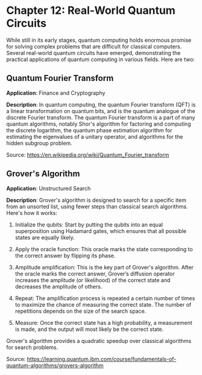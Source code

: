 # Chapter 12: Real-World Quantum Circuits

While still in its early stages, quantum computing holds enormous promise for solving complex problems that are difficult for classical computers. Several real-world quantum circuits have emerged, demonstrating the practical applications of quantum computing in various fields. Here are two:

## Quantum Fourier Transform

**Application**: Finance and Cryptography

**Description**: In quantum computing, the quantum Fourier transform (QFT) is a linear transformation on quantum bits, and is the quantum analogue of the discrete Fourier transform. The quantum Fourier transform is a part of many quantum algorithms, notably Shor's algorithm for factoring and computing the discrete logarithm, the quantum phase estimation algorithm for estimating the eigenvalues of a unitary operator, and algorithms for the hidden subgroup problem.

Source: https://en.wikipedia.org/wiki/Quantum_Fourier_transform

## Grover's Algorithm

**Application**: Unstructured Search

**Description**: Grover's algorithm is designed to search for a specific item from an unsorted list, using fewer steps than classical search algorithms. Here's how it works:

1. Initialize the qubits: Start by putting the qubits into an equal superposition using Hadamard gates, which ensures that all possible states are equally likely.

2. Apply the oracle function: This oracle marks the state corresponding to the correct answer by flipping its phase.

3. Amplitude amplification: This is the key part of Grover's algorithm. After the oracle marks the correct answer, Grover’s diffusion operator increases the amplitude (or likelihood) of the correct state and decreases the amplitude of others.

4. Repeat: The amplification process is repeated a certain number of times to maximize the chance of measuring the correct state. The number of repetitions depends on the size of the search space.

5. Measure: Once the correct state has a high probability, a measurement is made, and the output will most likely be the correct state.

Grover's algorithm provides a quadratic speedup over classical algorithms for search problems.

Source: https://learning.quantum.ibm.com/course/fundamentals-of-quantum-algorithms/grovers-algorithm
